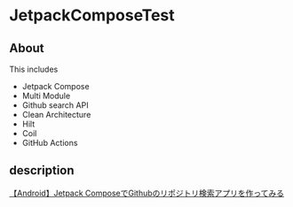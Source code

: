 # JetpackComposeTest

## About

This includes

- Jetpack Compose
- Multi Module
- Github search API
- Clean Architecture
- Hilt
- Coil
- GitHub Actions

## description

[【Android】Jetpack ComposeでGithubのリポジトリ検索アプリを作ってみる](https://qiita.com/alpha2048/items/fe2c044a5dcfd3a11c46)
